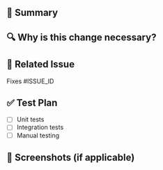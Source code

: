 ## 📝 Summary
<!-- Clearly explain what is changing in this PR. -->  

## 🔍 Why is this change necessary?
<!-- Explain the reason behind this change. Why is it required? -->  

## 🔗 Related Issue
<!-- Link to the issue this PR addresses. -->  
Fixes #ISSUE_ID

## ✅ Test Plan
<!-- Describe how the changes have been tested. List test cases, scenarios, or commands used to verify the change. -->  
- [ ] Unit tests
- [ ] Integration tests
- [ ] Manual testing

## 📸 Screenshots (if applicable)
<!-- Add screenshots or logs if the changes include UI updates or relevant CLI outputs. -->  
